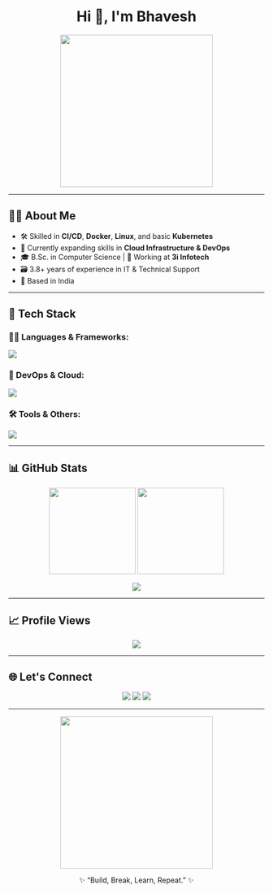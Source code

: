 <h1 align="center">Hi 👋, I'm Bhavesh</h1>


<p align="center">
  <img src="https://media.giphy.com/media/qgQUggAC3Pfv687qPC/giphy.gif" width="300">
</p>

---

## 🧑‍💼 About Me

- 🛠️ Skilled in **CI/CD**, **Docker**, **Linux**, and basic **Kubernetes**
- 📡 Currently expanding skills in **Cloud Infrastructure & DevOps**
- 🎓 B.Sc. in Computer Science | 💼 Working at **3i Infotech**
- 🗃️ 3.8+ years of experience in IT & Technical Support
- 📍 Based in India

---

## 🔧 Tech Stack

### 👨‍💻 Languages & Frameworks:
<p>
  <img src="https://skillicons.dev/icons?i=js,ts,nodejs,express,react,mongodb,html,css,sass,tailwind" />
</p>

### 🚀 DevOps & Cloud:
<p>
  <img src="https://skillicons.dev/icons?i=docker,kubernetes,linux,git,github,gitlab,bash,aws,jenkins" />
</p>

### 🛠️ Tools & Others:
<p>
  <img src="https://skillicons.dev/icons?i=vscode,postman,figma,sqlite,py" />
</p>

---

## 📊 GitHub Stats

<p align="center">
  <img src="https://github-readme-stats.vercel.app/api?username=B-professional&show_icons=true&theme=tokyonight" height="170"/>
  <img src="https://github-readme-stats.vercel.app/api/top-langs/?username=B-professional&layout=compact&theme=tokyonight" height="170"/>
</p>

<p align="center">
  <img src="https://github-readme-streak-stats.herokuapp.com?user=B-professional&theme=tokyonight&hide_border=true"/>
</p>

---

## 📈 Profile Views

<p align="center">
  <img src="https://komarev.com/ghpvc/?username=B-professional&style=flat-square&color=blue" />
</p>

---

## 🌐 Let's Connect

<p align="center">
  <a href="mailto:yadavbhavesh884@gmail.com"><img src="https://img.shields.io/badge/Gmail-D14836?style=for-the-badge&logo=gmail&logoColor=white"></a>
  <a href="https://linkedin.com/in/your-linkedin"><img src="https://img.shields.io/badge/LinkedIn-blue?style=for-the-badge&logo=linkedin&logoColor=white"></a>
  <a href="https://github.com/YourGitHubUsername"><img src="https://img.shields.io/badge/GitHub-333?style=for-the-badge&logo=github&logoColor=white"></a>
</p>

---

<p align="center">
  <img src="https://media.giphy.com/media/L1R1tvI9svkIWwpVYr/giphy.gif" width="300" />
</p>

<p align="center">
  ✨ “Build, Break, Learn, Repeat.” ✨
</p>

